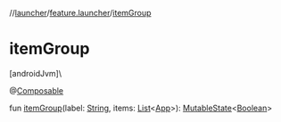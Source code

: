 //[launcher](../../index.md)/[feature.launcher](index.md)/[itemGroup](item-group.md)

# itemGroup

[androidJvm]\

@[Composable](https://developer.android.com/reference/kotlin/androidx/compose/runtime/Composable.html)

fun [itemGroup](item-group.md)(label: [String](https://kotlinlang.org/api/latest/jvm/stdlib/kotlin/-string/index.html), items: [List](https://kotlinlang.org/api/latest/jvm/stdlib/kotlin.collections/-list/index.html)&lt;[App](../../../../core/app-repo/app-repo/core.apprepo/-app/index.md)&gt;): [MutableState](https://developer.android.com/reference/kotlin/androidx/compose/runtime/MutableState.html)&lt;[Boolean](https://kotlinlang.org/api/latest/jvm/stdlib/kotlin/-boolean/index.html)&gt;
